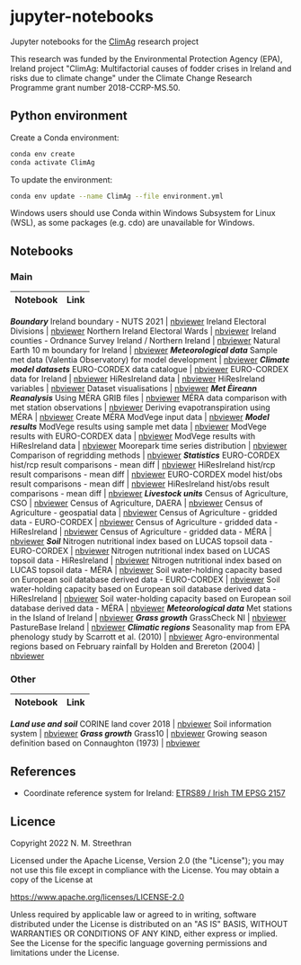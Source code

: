 # jupyter-notebooks

Jupyter notebooks for the [ClimAg](https://www.ucc.ie/en/eel/projects/climag/) research project

This research was funded by the Environmental Protection Agency (EPA), Ireland
project "ClimAg: Multifactorial causes of fodder crises in Ireland and risks
due to climate change" under the Climate Change Research Programme grant
number 2018-CCRP-MS.50.

## Python environment

Create a Conda environment:

```sh
conda env create
conda activate ClimAg
```

To update the environment:

```sh
conda env update --name ClimAg --file environment.yml
```

Windows users should use Conda within Windows Subsystem for Linux (WSL), as some packages (e.g. cdo) are unavailable for Windows.

## Notebooks

### Main

Notebook | Link
--- | ---
***Boundary***
Ireland boundary - NUTS 2021 | [nbviewer](https://nbviewer.org/gist/nmstreethran/88adb3d843260d60e038dafdbf3c4c41/ireland_boundary_nuts.ipynb)
Ireland Electoral Divisions | [nbviewer](https://nbviewer.org/gist/nmstreethran/88adb3d843260d60e038dafdbf3c4c41/ireland_boundary_electoral_divisions.ipynb)
Northern Ireland Electoral Wards | [nbviewer](https://nbviewer.org/gist/nmstreethran/88adb3d843260d60e038dafdbf3c4c41/ireland_boundary_ni_wards.ipynb)
Ireland counties - Ordnance Survey Ireland / Northern Ireland | [nbviewer](https://nbviewer.org/gist/nmstreethran/88adb3d843260d60e038dafdbf3c4c41/ireland-boundary.ipynb)
Natural Earth 10 m boundary for Ireland | [nbviewer](https://nbviewer.org/gist/nmstreethran/88adb3d843260d60e038dafdbf3c4c41/naturalearth.ipynb)
***Meteorological data***
Sample met data (Valentia Observatory) for model development | [nbviewer](https://nbviewer.org/gist/nmstreethran/88adb3d843260d60e038dafdbf3c4c41/sample_met_data.ipynb)
***Climate model datasets***
EURO-CORDEX data catalogue | [nbviewer](https://nbviewer.org/gist/nmstreethran/88adb3d843260d60e038dafdbf3c4c41/eurocordex_intake.ipynb)
EURO-CORDEX data for Ireland | [nbviewer](https://nbviewer.org/gist/nmstreethran/88adb3d843260d60e038dafdbf3c4c41/eurocordex_ie.ipynb)
HiResIreland data | [nbviewer](https://nbviewer.org/gist/nmstreethran/88adb3d843260d60e038dafdbf3c4c41/hiresireland.ipynb)
HiResIreland variables | [nbviewer](https://nbviewer.org/gist/nmstreethran/88adb3d843260d60e038dafdbf3c4c41/hiresireland_fields.ipynb)
Dataset visualisations | [nbviewer](https://nbviewer.org/gist/nmstreethran/88adb3d843260d60e038dafdbf3c4c41/climate_data_viz.ipynb)
***Met Éireann Reanalysis***
Using MÉRA GRIB files | [nbviewer](https://nbviewer.org/gist/nmstreethran/88adb3d843260d60e038dafdbf3c4c41/mera_data.ipynb)
MÉRA data comparison with met station observations | [nbviewer](https://nbviewer.org/gist/nmstreethran/88adb3d843260d60e038dafdbf3c4c41/mera_data_compare.ipynb)
Deriving evapotranspiration using MÉRA | [nbviewer](https://nbviewer.org/gist/nmstreethran/88adb3d843260d60e038dafdbf3c4c41/mera_data_et.ipynb)
Create MÉRA ModVege input data | [nbviewer](https://nbviewer.org/gist/nmstreethran/88adb3d843260d60e038dafdbf3c4c41/mera_data_process.ipynb)
***Model results***
ModVege results using sample met data | [nbviewer](https://nbviewer.org/gist/nmstreethran/88adb3d843260d60e038dafdbf3c4c41/modvege_valentia.ipynb)
ModVege results with EURO-CORDEX data | [nbviewer](https://nbviewer.org/gist/nmstreethran/88adb3d843260d60e038dafdbf3c4c41/modvege_eurocordex.ipynb)
ModVege results with HiResIreland data | [nbviewer](https://nbviewer.org/gist/nmstreethran/88adb3d843260d60e038dafdbf3c4c41/modvege_hiresireland.ipynb)
Moorepark time series distribution | [nbviewer](https://nbviewer.org/gist/nmstreethran/88adb3d843260d60e038dafdbf3c4c41/modvege_timeseries_moorepark.ipynb)
Comparison of regridding methods | [nbviewer](https://nbviewer.org/gist/nmstreethran/88adb3d843260d60e038dafdbf3c4c41/regridding.ipynb)
***Statistics***
EURO-CORDEX hist/rcp result comparisons - mean diff | [nbviewer](https://nbviewer.org/gist/nmstreethran/88adb3d843260d60e038dafdbf3c4c41/modvege_eurocordex_compare_exp_diff_mean.ipynb)
HiResIreland hist/rcp result comparisons - mean diff | [nbviewer](https://nbviewer.org/gist/nmstreethran/88adb3d843260d60e038dafdbf3c4c41/modvege_hiresireland_compare_exp_diff_mean.ipynb)
EURO-CORDEX model hist/obs result comparisons - mean diff | [nbviewer](https://nbviewer.org/gist/nmstreethran/88adb3d843260d60e038dafdbf3c4c41/modvege_eurocordex_compare_mera_diff_mean.ipynb)
HiResIreland hist/obs result comparisons - mean diff | [nbviewer](https://nbviewer.org/gist/nmstreethran/88adb3d843260d60e038dafdbf3c4c41/modvege_hiresireland_compare_mera_diff_mean.ipynb)
***Livestock units***
Census of Agriculture, CSO | [nbviewer](https://nbviewer.org/gist/nmstreethran/88adb3d843260d60e038dafdbf3c4c41/agricultural_census_cso.ipynb)
Census of Agriculture, DAERA | [nbviewer](https://nbviewer.org/gist/nmstreethran/88adb3d843260d60e038dafdbf3c4c41/agricultural_census_daera.ipynb)
Census of Agriculture - geospatial data | [nbviewer](https://nbviewer.org/gist/nmstreethran/88adb3d843260d60e038dafdbf3c4c41/agricultural_census.ipynb)
Census of Agriculture - gridded data - EURO-CORDEX | [nbviewer](https://nbviewer.org/gist/nmstreethran/88adb3d843260d60e038dafdbf3c4c41/agricultural_census_gridded_eurocordex.ipynb)
Census of Agriculture - gridded data - HiResIreland | [nbviewer](https://nbviewer.org/gist/nmstreethran/88adb3d843260d60e038dafdbf3c4c41/agricultural_census_gridded_hiresireland.ipynb)
Census of Agriculture - gridded data - MÉRA | [nbviewer](https://nbviewer.org/gist/nmstreethran/88adb3d843260d60e038dafdbf3c4c41/agricultural_census_gridded_mera.ipynb)
***Soil***
Nitrogen nutritional index based on LUCAS topsoil data - EURO-CORDEX | [nbviewer](https://nbviewer.org/gist/nmstreethran/88adb3d843260d60e038dafdbf3c4c41/nitrogen_lucas_topsoil_eurocordex.ipynb)
Nitrogen nutritional index based on LUCAS topsoil data - HiResIreland | [nbviewer](https://nbviewer.org/gist/nmstreethran/88adb3d843260d60e038dafdbf3c4c41/nitrogen_lucas_topsoil_hiresireland.ipynb)
Nitrogen nutritional index based on LUCAS topsoil data - MÉRA | [nbviewer](https://nbviewer.org/gist/nmstreethran/88adb3d843260d60e038dafdbf3c4c41/nitrogen_lucas_topsoil_mera.ipynb)
Soil water-holding capacity based on European soil database derived data - EURO-CORDEX | [nbviewer](https://nbviewer.org/gist/nmstreethran/88adb3d843260d60e038dafdbf3c4c41/soil_water_content_eurocordex.ipynb)
Soil water-holding capacity based on European soil database derived data - HiResIreland | [nbviewer](https://nbviewer.org/gist/nmstreethran/88adb3d843260d60e038dafdbf3c4c41/soil_water_content_hiresireland.ipynb)
Soil water-holding capacity based on European soil database derived data - MÉRA | [nbviewer](https://nbviewer.org/gist/nmstreethran/88adb3d843260d60e038dafdbf3c4c41/soil_water_content_mera.ipynb)
***Meteorological data***
Met stations in the Island of Ireland | [nbviewer](https://nbviewer.org/gist/nmstreethran/88adb3d843260d60e038dafdbf3c4c41/met-stations.ipynb)
***Grass growth***
GrassCheck NI | [nbviewer](https://nbviewer.org/gist/nmstreethran/88adb3d843260d60e038dafdbf3c4c41/grasscheck.ipynb)
PastureBase Ireland | [nbviewer](https://nbviewer.org/gist/nmstreethran/88adb3d843260d60e038dafdbf3c4c41/pasturebase.ipynb)
***Climatic regions***
Seasonality map from EPA phenology study by Scarrott et al. (2010) | [nbviewer](https://nbviewer.org/gist/nmstreethran/88adb3d843260d60e038dafdbf3c4c41/seasonality-map-epa.ipynb)
Agro-environmental regions based on February rainfall by Holden and Brereton (2004) | [nbviewer](https://nbviewer.org/gist/nmstreethran/88adb3d843260d60e038dafdbf3c4c41/agro-environmental-regions.ipynb)

### Other

Notebook | Link
--- | ---
***Land use and soil***
CORINE land cover 2018 | [nbviewer](https://nbviewer.org/gist/nmstreethran/88adb3d843260d60e038dafdbf3c4c41/clc-2018.ipynb)
Soil information system | [nbviewer](https://nbviewer.org/gist/nmstreethran/88adb3d843260d60e038dafdbf3c4c41/irish-soil-information-system.ipynb)
***Grass growth***
Grass10 | [nbviewer](https://nbviewer.org/gist/nmstreethran/88adb3d843260d60e038dafdbf3c4c41/grass10.ipynb)
Growing season definition based on Connaughton (1973) | [nbviewer](https://nbviewer.org/gist/nmstreethran/88adb3d843260d60e038dafdbf3c4c41/sample-met-data.ipynb)

## References

- Coordinate reference system for Ireland: [ETRS89 / Irish TM EPSG 2157](https://www.gov.uk/government/publications/uk-geospatial-data-standards-register/national-geospatial-data-standards-register#standards-for-coordinate-reference-systems)

## Licence

Copyright 2022 N. M. Streethran

Licensed under the Apache License, Version 2.0 (the "License");
you may not use this file except in compliance with the License.
You may obtain a copy of the License at

  <https://www.apache.org/licenses/LICENSE-2.0>

Unless required by applicable law or agreed to in writing, software
distributed under the License is distributed on an "AS IS" BASIS,
WITHOUT WARRANTIES OR CONDITIONS OF ANY KIND, either express or implied.
See the License for the specific language governing permissions and
limitations under the License.
